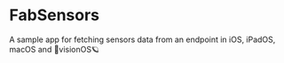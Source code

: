 # FabSensors

A sample app for fetching sensors data from an endpoint in iOS, iPadOS, macOS and 🥽visionOS🪐


